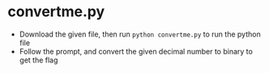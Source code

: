# convertme.py
- Download the given file, then run `python convertme.py` to run the python file
- Follow the prompt, and convert the given decimal number to binary to get the flag